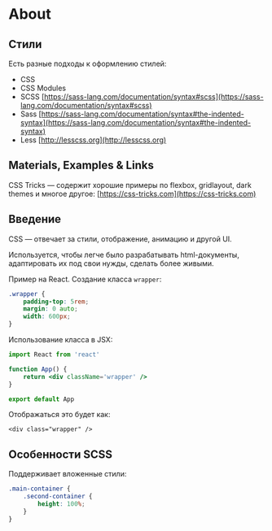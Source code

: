 # About

## Стили

Есть разные подходы к оформлению стилей:

* CSS
* CSS Modules
* SCSS [https://sass-lang.com/documentation/syntax#scss](https://sass-lang.com/documentation/syntax#scss)
* Sass [https://sass-lang.com/documentation/syntax#the-indented-syntax](https://sass-lang.com/documentation/syntax#the-indented-syntax)
* Less [http://lesscss.org](http://lesscss.org)

## Materials, Examples & Links

CSS Tricks — содержит хорошие примеры по flexbox, gridlayout, dark themes и многое другое: [https://css-tricks.com](https://css-tricks.com)

## Введение

CSS — отвечает за стили, отображение, анимацию и другой UI.

Используется, чтобы легче было разрабатывать html-документы, адаптировать их под свои нужды, сделать более живыми.

Пример на React. Создание класса `wrapper`:

```css
.wrapper {
    padding-top: 5rem;
    margin: 0 auto;
    width: 600px;
}
```

Использование класса в JSX:

```jsx
import React from 'react'

function App() {
    return <div className='wrapper' />
}

export default App
```

Отображаться это будет как:

```markup
<div class="wrapper" />
```

## Особенности SCSS

Поддерживает вложенные стили:

```css
.main-container {
    .second-container {
        height: 100%;
    }
}
```

